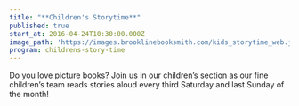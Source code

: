 ```yaml
---
title: "**Children's Storytime**"
published: true
start_at: 2016-04-24T10:30:00.000Z
image_path: 'https://images.brooklinebooksmith.com/kids_storytime_web.jpg'
program: childrens-story-time
---
```



Do you love picture books? Join us in our children’s section as our fine children’s team reads stories aloud every third Saturday and last Sunday of the month!